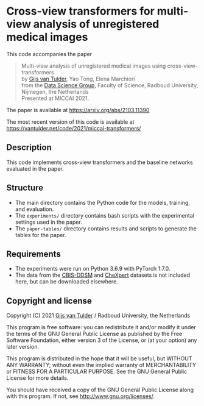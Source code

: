 Cross-view transformers for multi-view analysis of unregistered medical images
==============================================================================
This code accompanies the paper

> Multi-view analysis of unregistered medical images using cross-view-transformers <br>
> by [Gijs van Tulder](https://vantulder.net/), Yao Tong, Elena Marchiori <br>
> from the [Data Science Group](https://www.ru.nl/das/), Faculty of Science, Radboud University, Nijmegen, the Netherlands <br>
> Presented at MICCAI 2021.

The paper is available at https://arxiv.org/abs/2103.11390

The most recent version of this code is available at https://vantulder.net/code/2021/miccai-transformers/

## Description

This code implements cross-view transformers and the baseline networks evaluated in the paper.

## Structure

* The main directory contains the Python code for the models, training, and evaluation.
* The `experiments/` directory contains bash scripts with the experimental settings used in the paper.
* The `paper-tables/` directory contains results and scripts to generate the tables for the paper.

## Requirements

* The experiments were run on Python 3.6.9 with PyTorch 1.7.0.
* The data from the [CBIS-DDSM](https://wiki.cancerimagingarchive.net/display/Public/CBIS-DDSM) and [CheXpert](https://stanfordmlgroup.github.io/competitions/chexpert/) datasets is not included here, but can be downloaded elsewhere.

## Copyright and license

Copyright (C) 2021 [Gijs van Tulder](https://vantulder.net/) / Radboud University, the Netherlands

This program is free software: you can redistribute it and/or modify it under the terms of the GNU General Public License as published by the Free Software Foundation, either version 3 of the License, or (at your option) any later version.

This program is distributed in the hope that it will be useful, but WITHOUT ANY WARRANTY; without even the implied warranty of MERCHANTABILITY or FITNESS FOR A PARTICULAR PURPOSE.  See the GNU General Public License for more details.

You should have received a copy of the GNU General Public License along with this program.  If not, see <http://www.gnu.org/licenses/>.

